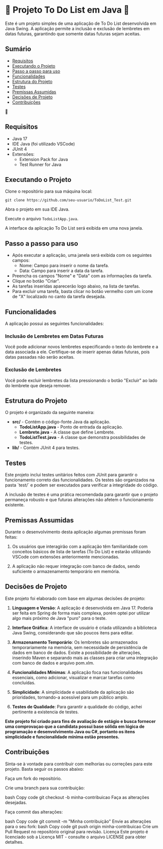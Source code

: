 <h1> 💙 Projeto To Do List em Java 💙 </h1>

<p>Este é um projeto simples de uma aplicação de To Do List desenvolvida em Java Swing. A aplicação permite a inclusão e exclusão de lembretes em datas futuras, garantindo que somente datas futuras sejam aceitas.</p>


## Sumário
- [Requisitos](#requisitos)
- [Executando o Projeto](#executando-o-projeto)
- [Passo a passo para uso](#passo-a-passo-para-uso)
- [Funcionalidades](#funcionalidades)
- [Estrutura do Projeto](#estrutura-do-projeto)
- [Testes](#testes)
- [Premissas Assumidas](#premissas-assumidas)
- [Decisões de Projeto](#decisões-de-projeto)
- [Contribuições](#contribuições)
<p></p>
💙
<p></p>
<h2>Requisitos</h2> 
<ul>
  <li>Java 17</li>
  <li>IDE Java (foi utilizado VSCode)</li>
  <li>JUnit 4</li>
  <li>Extensões:
    <ul>
      <li>Extension Pack for Java</li>
      <li>Test Runner for Java</li>
    </ul>
  </li>
</ul>


<h2>Executando o Projeto</h2>

<p>Clone o repositório para sua máquina local:</p>
<code>git clone https://github.com/seu-usuario/ToDoList_Test.git</code>

<p>Abra o projeto em sua IDE Java.</p>

<p>Execute o arquivo <code>TodoListApp.java</code>.</p>

<p>A interface da aplicação To Do List será exibida em uma nova janela.</p>

<h2>Passo a passo para uso</h2>

<ul>
  <li>Após executar a aplicação, uma janela será exibida com os seguintes campos:
    <ul>
      <li>Nome: Campo para inserir o nome da tarefa.</li>
      <li>Data: Campo para inserir a data da tarefa.</li>
    </ul>
  </li>
  <li>Preencha os campos "Nome" e "Data" com as informações da tarefa.</li>
  <li>Clique no botão "Criar".</li>
  <li>As tarefas inseridas aparecerão logo abaixo, na lista de tarefas.</li>
  <li>Para excluir uma tarefa, basta clicar no botão vermelho com um ícone de "X" localizado no canto da tarefa desejada.</li>
</ul>

<h2>Funcionalidades</h2>
<p>A aplicação possui as seguintes funcionalidades:</p>

<h3>Inclusão de Lembretes em Datas Futuras</h3>
<p>Você pode adicionar novos lembretes especificando o texto do lembrete e a data associada a ele. Certifique-se de inserir apenas datas futuras, pois datas passadas não serão aceitas.</p>

<h3>Exclusão de Lembretes</h3>
<p>Você pode excluir lembretes da lista pressionando o botão "Excluir" ao lado do lembrete que deseja remover.</p>


<h2>Estrutura do Projeto</h2>
<p>O projeto é organizado da seguinte maneira:</p>

<ul>
  <li>
    <strong>src/</strong> - Contém o código-fonte Java da aplicação.
    <ul>
      <li><strong>TodoListApp.java</strong> - Ponto de entrada da aplicação.</li>
      <li><strong>Lembrete.java</strong> - A classe que define Lembrete.</li>
      <li><strong>TodoListTest.java</strong> - A classe que demonstra possibilidades de testes.</li>
    </ul>
  </li>
  <li>
    <strong>lib/</strong> - Contém JUnit 4 para testes.
  </li>
</ul>


<h2>Testes</h2>

<p>Este projeto inclui testes unitários feitos com JUnit para garantir o funcionamento correto das funcionalidades. Os testes são organizados na pasta `test/` e podem ser executados para verificar a integridade do código.</p>

A inclusão de testes é uma prática recomendada para garantir que o projeto permaneça robusto e que futuras alterações não afetem o funcionamento existente.

<h2>Premissas Assumidas</h2>

Durante o desenvolvimento desta aplicação algumas premissas foram feitas:

1. Os usuários que interagirão com a aplicação têm familiaridade com conceitos básicos de lista de tarefas (To Do List) e estarão utilizando VSCode com extensões anteriormente mencionadas.

2. A aplicação não requer integração com banco de dados, sendo suficiente o armazenamento temporário em memória. 


<h2>Decisões de Projeto</h2>

Este projeto foi elaborado com base em algumas decisões de projeto:

1. **Linguagem e Versão**: A aplicação é desenvolvida em Java 17. Poderia ser feita em Spring de forma mais complexa, porém optei por utilizar algo mais próximo de Java "puro" para o teste.

2. **Interface Gráfica**: A interface de usuário é criada utilizando a biblioteca Java Swing, considerando que são poucos itens para editar.

3. **Armazenamento Temporário**: Os lembretes são armazenados temporariamente na memória, sem necessidade de persistência de dados em banco de dados. Existe a possibilidade de alterações, inserindo Maven e separando mais as classes para criar uma integração com banco de dados e arquivo pom.xlm.

4. **Funcionalidades Mínimas**: A aplicação foca nas funcionalidades essenciais, como adicionar, visualizar e marcar tarefas como concluídas.

5. **Simplicidade**: A simplicidade e usabilidade da aplicação são prioridades, tornando-a acessível para um público amplo.

6. **Testes de Qualidade**: Para garantir a qualidade do código, achei pertinente a existencia de testes.

**Este projeto foi criado para fins de avaliação de estágio e busca fornecer uma comprovaçao que a candidata possui base sólida em lógica de programação e desenvolvimento Java ou C#, portanto os itens simplicidade e funcionalidade mínima estão presentes.**

<h2>Contribuições</h2>
Sinta-se à vontade para contribuir com melhorias ou correções para este projeto. Basta seguir os passos abaixo:

Faça um fork do repositório.

Crie uma branch para sua contribuição:

bash
Copy code
git checkout -b minha-contribuicao
Faça as alterações desejadas.

Faça commit das alterações:

bash
Copy code
git commit -m "Minha contribuição"
Envie as alterações para o seu fork:
bash
Copy code
git push origin minha-contribuicao
Crie um Pull Request no repositório original para revisão.
Licença
Este projeto é licenciado sob a Licença MIT - consulte o arquivo LICENSE para obter detalhes.

